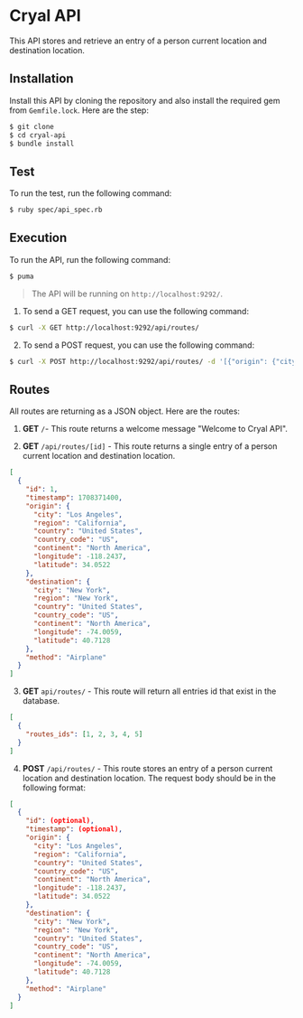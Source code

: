 # Cryal API

This API stores and retrieve an entry of a person current location and destination location.


## Installation
Install this API by cloning the repository and also install the required gem from `Gemfile.lock`. Here are the step:

```bash
$ git clone
$ cd cryal-api
$ bundle install
```
## Test

To run the test, run the following command:

```bash
$ ruby spec/api_spec.rb
```

## Execution

To run the API, run the following command:

```bash
$ puma
```

> The API will be running on `http://localhost:9292/`.

1. To send a GET request, you can use the following command:

```bash
$ curl -X GET http://localhost:9292/api/routes/
```

2. To send a POST request, you can use the following command:

```bash
$ curl -X POST http://localhost:9292/api/routes/ -d '[{"origin": {"city": "Los Angeles", "region": "California", "country": "United States", "country_code": "US", "continent": "North America", "longitude": -118.2437, "latitude": 34.0522}, "destination": {"city": "New York", "region": "New York", "country": "United States", "country_code": "US", "continent": "North America", "longitude": -74.0059, "latitude": 40.7128}, "method": "Airplane"}]'
```


## Routes

All routes are returning as a JSON object. Here are the routes:

1. **GET** `/`- This route returns a welcome message "Welcome to Cryal API".

2. **GET** `/api/routes/[id]` - This route returns a single entry of a person current location and destination location.

```json
[
  {
    "id": 1,
    "timestamp": 1708371400,
    "origin": {
      "city": "Los Angeles",
      "region": "California",
      "country": "United States",
      "country_code": "US",
      "continent": "North America",
      "longitude": -118.2437,
      "latitude": 34.0522
    },
    "destination": {
      "city": "New York",
      "region": "New York",
      "country": "United States",
      "country_code": "US",
      "continent": "North America",
      "longitude": -74.0059,
      "latitude": 40.7128
    },
    "method": "Airplane"
  }
]

```

3. **GET** `api/routes/` - This route will return all entries id that exist in the database.

```json
[
  {
    "routes_ids": [1, 2, 3, 4, 5]
  }
]
```

4. **POST** `/api/routes/` - This route stores an entry of a person current location and destination location. The request body should be in the following format:

```json
[
  {
    "id": (optional),
    "timestamp": (optional),
    "origin": {
      "city": "Los Angeles",
      "region": "California",
      "country": "United States",
      "country_code": "US",
      "continent": "North America",
      "longitude": -118.2437,
      "latitude": 34.0522
    },
    "destination": {
      "city": "New York",
      "region": "New York",
      "country": "United States",
      "country_code": "US",
      "continent": "North America",
      "longitude": -74.0059,
      "latitude": 40.7128
    },
    "method": "Airplane"
  }
]
```
